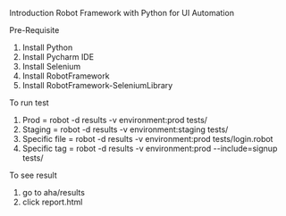 Introduction
Robot Framework with Python for UI Automation

Pre-Requisite

1. Install Python
2. Install Pycharm IDE 
3. Install Selenium 
4. Install RobotFramework 
5. Install RobotFramework-SeleniumLibrary

To run test 
1. Prod = robot -d results -v environment:prod tests/
2. Staging = robot -d results -v environment:staging tests/ 
3. Specific file = robot -d results -v environment:prod tests/login.robot
4. Specific tag = robot -d results -v environment:prod --include=signup tests/

To see result
1.  go to aha/results
2.  click report.html
